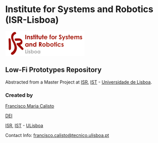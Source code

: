 # Institute for Systems and Robotics (ISR-Lisboa)
![alt tag](assets/isr-logo.png "Logo")

## Low-Fi Prototypes Repository

Abstracted from a Master Project at [ISR](http://welcome.isr.tecnico.ulisboa.pt/), [IST](http://tecnico.ulisboa.pt/) - [Universidade de Lisboa](http://ulisboa.pt/).

### Created by

[Francisco Maria Calisto](http://web.tecnico.ulisboa.pt/francisco.calisto/ "Francisco's Academic Profile")  

[DEI](https://fenix.tecnico.ulisboa.pt/departamentos/dei/o-dei)  

[ISR](http://welcome.isr.tecnico.ulisboa.pt/), [IST](http://tecnico.ulisboa.pt/) - [ULisboa](http://ulisboa.pt/)

Contact Info: [francisco.calisto@tecnico.ulisboa.pt](francisco.calisto@tecnico.ulisboa.pt)
